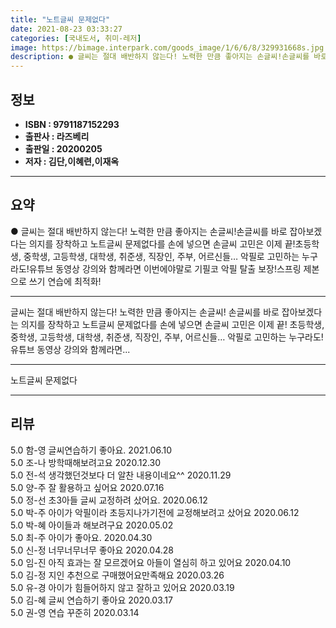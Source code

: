 ```yaml
---
title: "노트글씨 문제없다"
date: 2021-08-23 03:33:27
categories: [국내도서, 취미-레저]
image: https://bimage.interpark.com/goods_image/1/6/6/8/329931668s.jpg
description: ● 글씨는 절대 배반하지 않는다! 노력한 만큼 좋아지는 손글씨!손글씨를 바로 잡아보겠다는 의지를 장착하고 노트글씨 문제없다를 손에 넣으면 손글씨 고민은 이제 끝!초등학생, 중학생, 고등학생, 대학생, 취준생, 직장인, 주부, 어르신들… 악필로 고민하는 누구라도!유튜브 동영상 강의와 함
---
```


## **정보**

- **ISBN : 9791187152293**
- **출판사 : 라즈베리**
- **출판일 : 20200205**
- **저자 : 김단,이혜련,이재옥**

------



## **요약**

●  글씨는 절대 배반하지 않는다! 노력한 만큼 좋아지는 손글씨!손글씨를 바로 잡아보겠다는 의지를 장착하고 노트글씨 문제없다를 손에 넣으면 손글씨 고민은 이제 끝!초등학생, 중학생, 고등학생, 대학생, 취준생, 직장인, 주부, 어르신들… 악필로 고민하는 누구라도!유튜브 동영상 강의와 함께라면 이번에야말로 기필코 악필 탈출 보장!스프링 제본으로 쓰기 연습에 최적화!

------

글씨는 절대 배반하지 않는다! 노력한 만큼 좋아지는 손글씨!
손글씨를 바로 잡아보겠다는 의지를 장착하고 노트글씨 문제없다를 손에 넣으면 손글씨 고민은 이제 끝!
초등학생, 중학생, 고등학생, 대학생, 취준생, 직장인, 주부, 어르신들… 악필로 고민하는 누구라도!
유튜브 동영상 강의와 함께라면... 

------


노트글씨 문제없다 

------


## **리뷰** 

5.0 함-영 글씨연습하기 좋아요. 2021.06.10 <br/>5.0 조-나 방학때해보려고요 2020.12.30 <br/>5.0 전-석 생각했던것보다 더 알찬 내용이네요^^ 2020.11.29 <br/>5.0 양-주 잘 활용하고 싶어요 2020.07.16 <br/>5.0 정-선 초3아들 글씨 교정하려 샀어요. 2020.06.12 <br/>5.0 박-주 아이가 악필이라 초등지나가기전에 교정해보려고 샀어요 2020.06.12 <br/>5.0 박-혜 아이들과 해보려구요  2020.05.02 <br/>5.0 최-주 아이가 좋아요. 2020.04.30 <br/>5.0 신-정 너무너무너무  좋아요 2020.04.28 <br/>5.0 임-진 아직 효과는 잘 모르겠어요 아들이 열심히 하고 있어요 2020.04.10 <br/>5.0 김-정 지인 추천으로 구매했어요만족해요 2020.03.26 <br/>5.0 유-경 아이가 힘들어하지 않고 잘하고 있어요 2020.03.19 <br/>5.0 김-혜 글씨 연습하기 좋아요 2020.03.17 <br/>5.0 권-영 연습 꾸준히 2020.03.14 <br/>